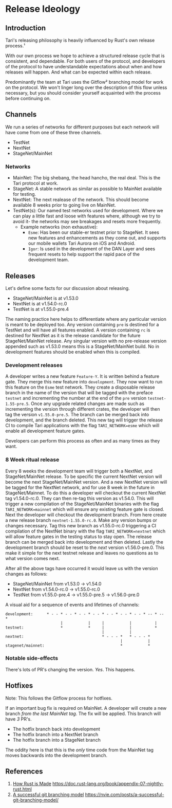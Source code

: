 # Release Ideology

## Introduction

Tari's releasing philosophy is heavily influenced by Rust's own release process.¹

With our own process we hope to achieve a structured release cycle that is consistent, and dependable. For both users of the protocol, and developers of the protocol to have understandable expectations about when and how releases will happen. And what can be expected within each release.

Predominantly the team at Tari uses the Gitflow² branching model for work on the protocol. We won't linger long over the description of this flow unless necessary, but you should consider yourself acquainted with the process before continuing on. 

## Channels

We run a series of networks for different purposes but each network will have come from one of these three channels.

- TestNet
- NextNet
- StageNet/MainNet

### Networks

- MainNet: The big shebang, the head hancho, the real deal. This is the Tari protocol at work.
- StageNet: A stable network as similar as possible to MainNet available for testing.
- NextNet: The next realease of the network. This should become available 8 weeks prior to going live on MainNet.
- TestNet(s): Our named test networks used for development. Where we can play a little fast and loose with features where, although we try to avoid it- the networks may see breakages and resets more frequently.
  - Example networks (non exhaustive):
    - `Esme`: Has been our stable-er testnet prior to StageNet. It sees new features and enhancements as they come out, and supports our mobile wallets Tari Aurora on iOS and Android.
    - `Igor`: Is used in the development of the DAN Layer and sees frequent resets to help support the rapid pace of the development team.

## Releases

Let's define some facts for our discussion about releasing.

- StageNet/MainNet is at v1.53.0
- NextNet is at v1.54.0-rc.0
- TestNet is at v1.55.0-pre.4

The naming practice here helps to differentiate where any particular version is meant to be deployed too. Any version containing `pre` is destined for a TestNet and will have all features enabled. A version containing `rc` is destined for NextNet as it is the release candidate for the future StageNet/MainNet release. Any singular version with no pre-release version appended such as v1.53.0 means this is a StageNet/MainNet build. No in development features should be enabled when this is compiled.

### Development releases

A developer writes a new feature `Feature-Y`. It is written behind a feature gate. They merge this new feature into `development`. They now want to run this feature on the `Esme` test network. They create a disposable release branch in the name of the version that will be tagged with the preface `testnet` and incrementing the number at the end of the `pre` version `testnet-1.55-pre.5`. Once any upgrade related changes are made such as incrementing the version through different crates, the developer will then tag the version `v1.55.0-pre.5`. The branch can be merged back into development, and the branch deleted.
This new tag will trigger the release CI to compile Tari applications with the flag `TARI_NETWORK=esme` which will enable all development feature gates.

Developers can perform this process as often and as many times as they want.

### 8 Week ritual release

Every 8 weeks the development team will trigger both a NextNet, and StageNet/MainNet release. To be specific the current NextNet version will become the next StageNet/MainNet version. And a new NextNet version will be tagged for the NextNet network, and for use 8 week in the future in StageNet/Mainnet. To do this a developer will checkout the current NextNet tag v1.54.0-rc.0. They can then re-tag this version as v1.54.0. This will trigger a new compilation of the StageNet/MainNet binaries with the flag `TARI_NETWORK=mainnet` which will ensure any existing feature gate is closed.  
Next the developer will checkout the development branch. From here create a new release branch `nextnet-1.55.0-rc.0`. Make any version bumps or changes necessary. Tag this new branch as v1.55.0-rc.0 triggering a CI compilation of the NextNet binary with the flag `TARI_NETWORK=nextnet` which will allow feature gates in the testing status to stay open. The release branch can be merged back into development and then deleted.
Lastly the development branch should be reset to the _next_ version v1.56.0-pre.0. This make it simple for the next testnet release and leaves no questions as to what version comes next.

After all the above tags have occurred it would leave us with the version changes as follows:

- StageNet/MainNet from v1.53.0 -> v1.54.0
- NextNet from v1.54.0-rc.0 -> v1.55.0-rc.0
- TestNet from v1.55.0-pre.4 -> v1.55.0-pre.5 -> v1.56.0-pre.0

A visual aid for a sequence of events and lifetimes of channels:
```
development:      * - - * - - * - - * - - * - - * - - * - - * -- * -- *
                        |           |     |           |          |
testnet:                *           *     |           |          *
                                          |           |
nextnet:                                  * - - - *   * - - - *
                                                  |           |
stagenet/mainnet:                                 *           *
```

### Notable side-effects

There's lots of PR's changing the version. _Yes_. This happens.

## Hotfixes

Note: This follows the Gitflow process for hotfixes.

If an important bug fix is required on MainNet. A developer will create a new branch *from the last MainNet tag*. The fix will be applied. This branch will have *3* PR's. 
- The hotfix branch back into development
- The hotfix branch into a NextNet branch
- The hotfix branch into a StageNet branch

The oddity here is that this is the _only_ time code from the MainNet tag moves backwards into the development branch.

## References

1. [How Rust is Made](https://doc.rust-lang.org/book/appendix-07-nightly-rust.html) https://doc.rust-lang.org/book/appendix-07-nightly-rust.html
2. [A successful git branching model](https://nvie.com/posts/a-successful-git-branching-model/) https://nvie.com/posts/a-successful-git-branching-model/
